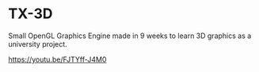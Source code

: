 # TX-3D
Small OpenGL Graphics Engine made in 9 weeks to learn 3D graphics as a university project.

https://youtu.be/FJTYff-J4M0
